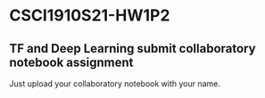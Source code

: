 # CSCI1910S21-HW1P2

## TF and Deep Learning submit collaboratory notebook assignment

Just upload your collaboratory notebook with your name.
